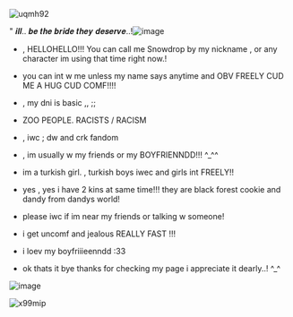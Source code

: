 
![uqmh92](https://github.com/user-attachments/assets/569b340e-ad16-4da1-b180-9bddb9e3c8a1)

   " 𝒊𝒍𝒍.. 𝒃𝒆 𝒕𝒉𝒆 𝒃𝒓𝒊𝒅𝒆 𝒕𝒉𝒆𝒚 𝒅𝒆𝒔𝒆𝒓𝒗𝒆..!![image](https://github.com/user-attachments/assets/c66036aa-61e4-4f07-97a4-18e6f09691d7)
- , HELLOHELLO!!! You can call me Snowdrop by my nickname , or any character im using that time right now.!
- you can int w me unless my name says anytime and OBV FREELY CUD ME A HUG CUD COMF!!!!
- , my dni is basic ,, ;;

- ZOO PEOPLE. RACISTS / RACISM

- , iwc ; dw and crk fandom
- , im usually w my friends or my BOYFRIENNDD!!! ^_^^
- im a turkish girl. , turkish boys iwec and girls int FREELY!!
- yes , yes i have 2 kins at same time!!! they are black forest cookie and dandy from dandys world!
- please iwc if im near my friends or talking w someone!
- i get uncomf and jealous REALLY FAST !!!
- i loev my boyfriiieenndd :33
- ok thats it bye thanks for checking my page i appreciate it dearly..! ^_^

![image](https://github.com/user-attachments/assets/2fd4b436-776c-440d-a989-bd8605747eeb)


![x99mip](https://github.com/user-attachments/assets/902e72a4-7e62-450a-bd56-1f0338699da3)



